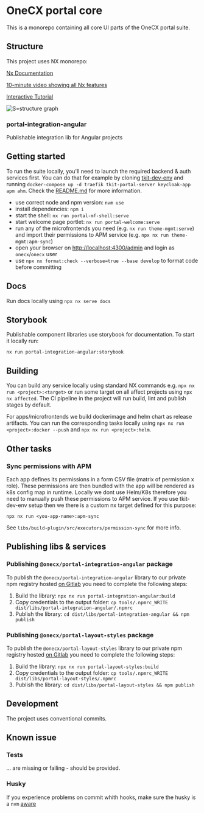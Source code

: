 # OneCX portal core

This is a monorepo containing all core UI parts of the OneCX portal suite.

## Structure

This project uses NX monorepo:

[Nx Documentation](https://nx.dev/angular)

[10-minute video showing all Nx features](https://nx.dev/getting-started/intro)

[Interactive Tutorial](https://nx.dev/tutorial/01-create-application)

![S=structure graph](nx-graph.png)

### portal-integration-angular

Publishable integration lib for Angular projects

## Getting started

To run the suite locally, you'll need to launch the required backend & auth services first. You can do that for example by cloning [tkit-dev-env](https://gitlab.com/1000kit/demo-workshop/tkit-dev-env) and running `docker-compose up -d traefik tkit-portal-server keycloak-app apm ahm`. Check the [README.md](https://gitlab.com/1000kit/demo-workshop/tkit-dev-env/-/blob/master/README.md) for more information.

- use correct node and npm version: `nvm use`
- install dependencies: `npm i`
- start the shell: `nx run portal-mf-shell:serve`
- start welcome page portlet: `nx run portal-welcome:serve`
- run any of the microfrontends you need (e.g. `nx run theme-mgmt:serve`) and import their permissions to APM service (e.g. `npx nx run theme-mgmt:apm-sync`)
- open your browser on [http://localhost:4300/admin](http://localhost:4300/admin) and login as `onecx`/`onecx` user
- use `npx nx format:check --verbose=true --base develop` to format code before committing

## Docs

Run docs locally using `npx nx serve docs`

## Storybook

Publishable component libraries use storybook for documentation. To start it locally run:

```
nx run portal-integration-angular:storybook
```

## Building

You can build any service locally using standard NX commands e.g. `npx nx run <project>:<target>` or run some target on all affect projects using `npx nx affected`. The CI pipeline in the project will run build, lint and publish stages by default.

For apps/microfrontends we build dockerimage and helm chart as release artifacts. You can run the corresponding tasks locally using `npx nx run <project>:docker --push` and `npx nx run <project>:helm`.

## Other tasks

### Sync permissions with APM

Each app defines its permissions in a form CSV file (matrix of permission x role). These permissions are then bundled with the app will be rendered as k8s config map in runtime. Locally we dont use Helm/K8s therefore you need to manually push these permissions to APM service. If you use tkit-dev-env setup then we there is a custom nx target defined for this purpose:

```
npx nx run <you-app-name>:apm-sync
```

See `libs/build-plugin/src/executors/permission-sync` for more info.

## Publishing libs & services

### Publishing `@onecx/portal-integration-angular` package

To publish the `@onecx/portal-integration-angular` library to our private npm registry hosted [on Gitlab](https://gitlab.com/1000kit/apps/tkit-portal/onecx-portal-core-ui/-/packages) you need to complete the following steps:

1. Build the library: `npx nx run portal-integration-angular:build`
2. Copy credentials to the output folder: `cp tools/.npmrc_WRITE dist/libs/portal-integration-angular/.npmrc`
3. Publish the library: `cd dist/libs/portal-integration-angular && npm publish`

### Publishing `@onecx/portal-layout-styles` package

To publish the `@onecx/portal-layout-styles` library to our private npm registry hosted [on Gitlab](https://gitlab.com/1000kit/apps/tkit-portal/onecx-portal-core-ui/-/packages) you need to complete the following steps:

1. Build the library: `npx nx run portal-layout-styles:build`
2. Copy credentials to the output folder: `cp tools/.npmrc_WRITE dist/libs/portal-layout-styles/.npmrc`
3. Publish the library: `cd dist/libs/portal-layout-styles && npm publish`

## Development

The project uses conventional commits.

## Known issue

### Tests

... are missing or failing - should be provided.

### Husky

If you experience problems on commit whith hooks, make sure the husky is a `nvm` [aware](https://github.com/typicode/husky/issues/77#issuecomment-630065185)
